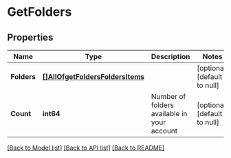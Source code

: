 # GetFolders

## Properties
Name | Type | Description | Notes
------------ | ------------- | ------------- | -------------
**Folders** | [**[]AllOfgetFoldersFoldersItems**](interface{}.md) |  | [optional] [default to null]
**Count** | **int64** | Number of folders available in your account | [optional] [default to null]

[[Back to Model list]](../README.md#documentation-for-models) [[Back to API list]](../README.md#documentation-for-api-endpoints) [[Back to README]](../README.md)

